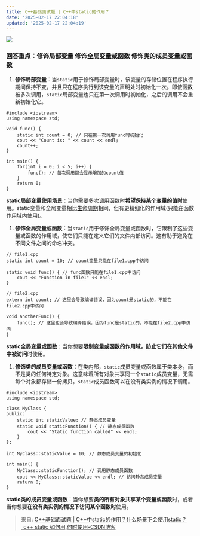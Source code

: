 ```yaml
---
title: C++基础面试题 | C++中static的作用？
date: '2025-02-17 22:04:18'
updated: '2025-02-17 22:04:19'
---
```

![](/images/965306e98f168a73778f4d3c77ec6f16.png)

### 回答重点：修饰局部变量 修饰[全局变量](https://so.csdn.net/so/search?q=%E5%85%A8%E5%B1%80%E5%8F%98%E9%87%8F&spm=1001.2101.3001.7020)或函数 修饰类的成员变量或函数
1. **修饰局部变量**：当`static`用于修饰局部变量时，该变量的存储位置在程序执行期间保持不变，并且只在程序执行到该变量的声明处时初始化一次。即使函数被多次调用，`static`局部变量也只在第一次调用时初始化，之后的调用不会重新初始化它。

```plain
#include <iostream>
using namespace std;

void func() {
    static int count = 0; // 只在第一次调用func时初始化
    cout << "Count is: " << count << endl;
    count++;
}

int main() {
    for(int i = 0; i < 5; i++) {
        func(); // 每次调用都会显示增加的count值
    }
    return 0;
}
```

**static局部变量使用场景**：当你需要多次[调用函数](https://so.csdn.net/so/search?q=%E8%B0%83%E7%94%A8%E5%87%BD%E6%95%B0&spm=1001.2101.3001.7020)时**希望保持某个变量的值时**使用。static变量和全局变量相比[生命周期](https://so.csdn.net/so/search?q=%E7%94%9F%E5%91%BD%E5%91%A8%E6%9C%9F&spm=1001.2101.3001.7020)相同，但有更精细化的作用域(只能在函数作用域内使用)。

1. **修饰全局变量或函数**：当`static`用于修饰全局变量或函数时，它限制了这些变量或函数的作用域，使它们只能在定义它们的文件内部访问。这有助于避免在不同文件之间的命名冲突。

```plain
// file1.cpp
static int count = 10; // count变量只能在file1.cpp中访问

static void func() { // func函数只能在file1.cpp中访问
    cout << "Function in file1" << endl;
}

// file2.cpp
extern int count; // 这里会导致编译错误，因为count是static的，不能在file2.cpp中访问

void anotherFunc() {
    func(); // 这里也会导致编译错误，因为func是static的，不能在file2.cpp中访问
}
```

**static全局变量或函数**：当你想要**限制变量或函数的作用域，防止它们在其他文件中被访问**时使用。

1. **修饰类的成员变量或函数**：在类内部，`static`成员变量或函数属于类本身，而不是类的任何特定对象。这意味着所有对象共享同一个`static`成员变量，无需每个对象都存储一份拷贝。`static`成员函数可以在没有类实例的情况下调用。

```plain
#include <iostream>
using namespace std;

class MyClass {
public:
    static int staticValue; // 静态成员变量
    static void staticFunction() { // 静态成员函数
        cout << "Static function called" << endl;
    }
};

int MyClass::staticValue = 10; // 静态成员变量的初始化

int main() {
    MyClass::staticFunction(); // 调用静态成员函数
    cout << MyClass::staticValue << endl; // 访问静态成员变量
    return 0;
}
```

**static类的成员变量或函数**：当你想要**类的所有对象共享某个变量或函数**时，或者当你想要**在没有类实例的情况下访问某个函数时**使用。  


> 来自: [C++基础面试题 | C++中static的作用？什么场景下会使用static？_c++ static 如何用,何时使用-CSDN博客](https://blog.csdn.net/LiHongyu05/article/details/141784584)
>

